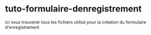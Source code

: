 # tuto-formulaire-denregistrement
ici vous trouverer tous les fichiers utilisé pour la création du formulaire d'enregistrement
